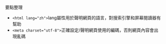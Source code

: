 要點整理
- `<html lang="zh">`lang屬性用於聲明網頁的語言，對搜索引擎和屏幕閱讀器有幫助
- `<meta charset="utf-8">`正確設定/聲明網頁使用的編碼，否則網頁內容會出現亂碼